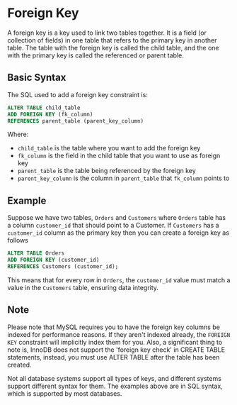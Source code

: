 # Foreign Key

A foreign key is a key used to link two tables together. It is a field (or collection of fields) in one table that refers to the primary key in another table. The table with the foreign key is called the child table, and the one with the primary key is called the referenced or parent table.

## Basic Syntax

The SQL used to add a foreign key constraint is:

```sql
ALTER TABLE child_table
ADD FOREIGN KEY (fk_column)
REFERENCES parent_table (parent_key_column)
```

Where:
- `child_table` is the table where you want to add the foreign key
- `fk_column` is the field in the child table that you want to use as foreign key
- `parent_table` is the table being referenced by the foreign key
- `parent_key_column` is the column in `parent_table` that `fk_column` points to

## Example

Suppose we have two tables, `Orders` and `Customers` where `Orders` table has a column `customer_id` that should point to a Customer. If `Customers` has a `customer_id` column as the primary key then you can create a foreign key as follows

```sql
ALTER TABLE Orders
ADD FOREIGN KEY (customer_id)
REFERENCES Customers (customer_id);
```

This means that for every row in `Orders`, the `customer_id` value must match a value in the `Customers` table, ensuring data integrity.

## Note

Please note that MySQL requires you to have the foreign key columns be indexed for performance reasons. If they aren't indexed already, the `FOREIGN KEY` constraint will implicitly index them for you. Also, a significant thing to note is, InnoDB does not support the 'foreign key check' in CREATE TABLE statements, instead, you must use ALTER TABLE after the table has been created.

Not all database systems support all types of keys, and different systems support different syntax for them. The examples above are in SQL syntax, which is supported by most databases.
